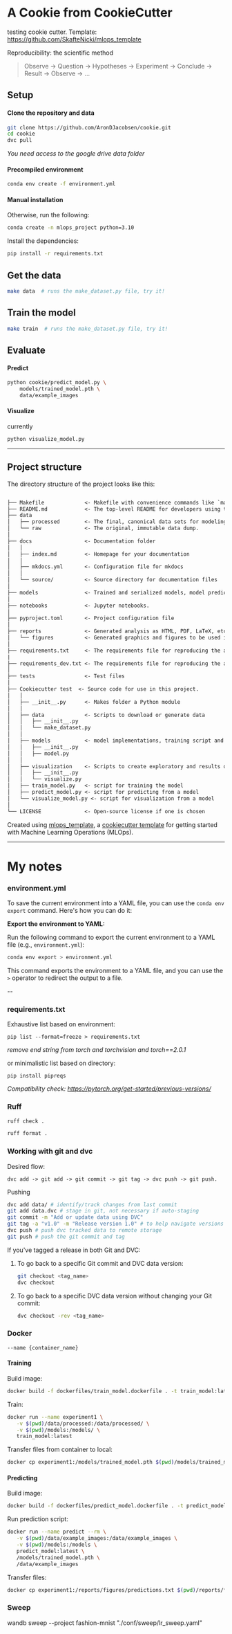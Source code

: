 # A Cookie from CookieCutter

testing cookie cutter.
Template: https://github.com/SkafteNicki/mlops_template

Reproducibility: the scientific method

> Observe -> Question -> Hypotheses -> Experiment -> Conclude -> Result -> Observe -> ...


## Setup

#### Clone the repository and data

```bash
git clone https://github.com/AronDJacobsen/cookie.git
cd cookie
dvc pull
```
*You need access to the google drive data folder*


#### Precompiled environment

```bash
conda env create -f environment.yml
```

#### Manual installation

Otherwise, run the following:

```bash
conda create -n mlops_project python=3.10
```

Install the dependencies:

```bash
pip install -r requirements.txt
```

## Get the data

```bash
make data  # runs the make_dataset.py file, try it!
```


## Train the model

```bash
make train  # runs the make_dataset.py file, try it!
```


## Evaluate


#### Predict

```bash
python cookie/predict_model.py \
    models/trained_model.pth \
    data/example_images
```

#### Visualize

currently

```bash
python visualize_model.py
```





---

## Project structure

The directory structure of the project looks like this:

```txt

├── Makefile             <- Makefile with convenience commands like `make data` or `make train`
├── README.md            <- The top-level README for developers using this project.
├── data
│   ├── processed        <- The final, canonical data sets for modeling.
│   └── raw              <- The original, immutable data dump.
│
├── docs                 <- Documentation folder
│   │
│   ├── index.md         <- Homepage for your documentation
│   │
│   ├── mkdocs.yml       <- Configuration file for mkdocs
│   │
│   └── source/          <- Source directory for documentation files
│
├── models               <- Trained and serialized models, model predictions, or model summaries
│
├── notebooks            <- Jupyter notebooks.
│
├── pyproject.toml       <- Project configuration file
│
├── reports              <- Generated analysis as HTML, PDF, LaTeX, etc.
│   └── figures          <- Generated graphics and figures to be used in reporting
│
├── requirements.txt     <- The requirements file for reproducing the analysis environment
|
├── requirements_dev.txt <- The requirements file for reproducing the analysis environment
│
├── tests                <- Test files
│
├── Cookiecutter test  <- Source code for use in this project.
│   │
│   ├── __init__.py      <- Makes folder a Python module
│   │
│   ├── data             <- Scripts to download or generate data
│   │   ├── __init__.py
│   │   └── make_dataset.py
│   │
│   ├── models           <- model implementations, training script and prediction script
│   │   ├── __init__.py
│   │   ├── model.py
│   │
│   ├── visualization    <- Scripts to create exploratory and results oriented visualizations
│   │   ├── __init__.py
│   │   └── visualize.py
│   ├── train_model.py   <- script for training the model
│   ├── predict_model.py <- script for predicting from a model
│   └── visualize_model.py <- script for visualization from a model
│
└── LICENSE              <- Open-source license if one is chosen
```

Created using [mlops_template](https://github.com/SkafteNicki/mlops_template),
a [cookiecutter template](https://github.com/cookiecutter/cookiecutter) for getting
started with Machine Learning Operations (MLOps).

---

# My notes



### environment.yml

To save the current environment into a YAML file, you can use the `conda env export` command. Here's how you can do it:

**Export the environment to YAML:**

   Run the following command to export the current environment to a YAML file (e.g., `environment.yml`):

   ```bash
   conda env export > environment.yml
   ```

   This command exports the environment to a YAML file, and you can use the `>` operator to redirect the output to a file.



--

### requirements.txt

Exhaustive list based on environment:

`pip list --format=freeze > requirements.txt`

*remove end string from torch and torchvision and torch==2.0.1*


or minimalistic list based on directory:

`pip install pipreqs`

*Compatibility check: https://pytorch.org/get-started/previous-versions/*


### Ruff

```bash
ruff check .
```

```bash
ruff format .
```

### Working with git and dvc


Desired flow:
   ```bach
   dvc add -> git add -> git commit -> git tag -> dvc push -> git push.
   ```

Pushing
   ```bash
   dvc add data/ # identify/track changes from last commit
   git add data.dvc # stage in git, not necessary if auto-staging
   git commit -m "Add or update data using DVC"
   git tag -a "v1.0" -m "Release version 1.0" # to help navigate versions
   dvc push # push dvc tracked data to remote storage
   git push # push the git commit and tag
   ```

If you've tagged a release in both Git and DVC:

1. To go back to a specific Git commit and DVC data version:
   ```bash
   git checkout <tag_name>
   dvc checkout
   ```

2. To go back to a specific DVC data version without changing your Git commit:
   ```bash
   dvc checkout -rev <tag_name>
   ```


### Docker

`--name {container_name}`

#### Training


Build image:
```bash
docker build -f dockerfiles/train_model.dockerfile . -t train_model:latest
```

Train:
```bash
docker run --name experiment1 \
   -v $(pwd)/data/processed:/data/processed/ \
   -v $(pwd)/models:/models/ \
   train_model:latest
```

Transfer files from container to local:
```bash
docker cp experiment1:/models/trained_model.pth $(pwd)/models/trained_model.pth
```


#### Predicting

Build image:
```bash
docker build -f dockerfiles/predict_model.dockerfile . -t predict_model:latest
```

Run prediction script:
```bash
docker run --name predict --rm \
   -v $(pwd)/data/example_images:/data/example_images \
   -v $(pwd)/models:/models \
   predict_model:latest \
   /models/trained_model.pth \
   /data/example_images
```

Transfer files:
```bash
docker cp experiment1:/reports/figures/predictions.txt $(pwd)/reports/figures/predictions.txt
```

### Sweep

wandb sweep --project fashion-mnist "./conf/sweep/lr_sweep.yaml"
